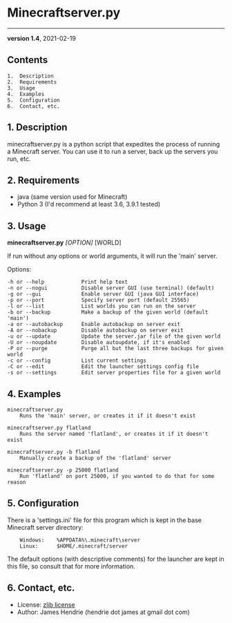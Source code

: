 # Minecraftserver.py
---
**version 1.4**, 2021-02-19

## Contents

```
1.  Description
2.  Requirements
3.  Usage
4.  Examples
5.  Configuration
6.  Contact, etc.
```


## 1. Description

minecraftserver.py is a python script that expedites the process of running
a Minecraft server.  You can use it to run a server, back up the servers you
run, etc.

## 2. Requirements

- java (same version used for Minecraft)
- Python 3 (I'd recommend at least 3.6, 3.9.1 tested)

## 3. Usage

**minecraftserver.py** *[OPTION]* [WORLD]


If run without any options or world arguments, it will run the 'main'
server.

Options:

```
-h or --help			Print help text
-n or --nogui		    Disable server GUI (use terminal) (default)
-g or --gui			    Enable server GUI (java GUI interface)
-p or --port			Specify server port (default 25565)
-l or --list			List worlds you can run on the server
-b or --backup		    Make a backup of the given world (default 'main')
-a or --autobackup	    Enable autobackup on server exit
-A or --nobackup	    Disable autobackup on server exit
-u or --update		    Update the server.jar file of the given world
-U or --noupdate        Disable autoupdate, if it's enabled
-P or --purge		    Purge all but the last three backups for given world
-c or --config		    List current settings
-C or --edit			Edit the launcher settings config file
-s or --settings		Edit server properties file for a given world
```



## 4. Examples

```
minecraftserver.py
    Runs the 'main' server, or creates it if it doesn't exist

minecraftserver.py flatland
    Runs the server named 'flatland', or creates it if it doesn't exist

minecraftserver.py -b flatland
    Manually create a backup of the 'flatland' server

minecraftserver.py -p 25000 flatland
    Run 'flatland' on port 25000, if you wanted to do that for some reason
```



## 5. Configuration

There is a 'settings.ini' file for this program which is kept in the base
Minecraft server directory:

```
    Windows:	%APPDATA%\.minecraft\server
    Linux:	    $HOME/.minecraft/server
```

The default options (with descriptive comments) for the launcher are kept in this file, so consult that for
more information.


## 6. Contact, etc.

- License: [zlib license](https://www.zlib.net/zlib_license.html)
- Author: James Hendrie (hendrie dot james at gmail dot com)
